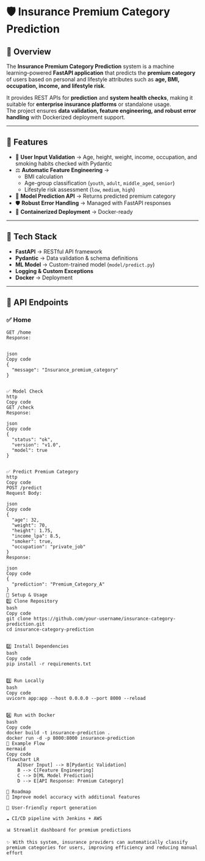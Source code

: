 # 🛡️ Insurance Premium Category Prediction  

## 🔹 Overview  
The **Insurance Premium Category Prediction** system is a machine learning–powered **FastAPI application** that predicts the **premium category** of users based on personal and lifestyle attributes such as **age, BMI, occupation, income, and lifestyle risk**.  

It provides REST APIs for **prediction** and **system health checks**, making it suitable for **enterprise insurance platforms** or standalone usage.  
The project ensures **data validation, feature engineering, and robust error handling** with Dockerized deployment support.  

---

## 🔹 Features  
- 📂 **User Input Validation** → Age, height, weight, income, occupation, and smoking habits checked with Pydantic  
- ⚖️ **Automatic Feature Engineering** →  
  - BMI calculation  
  - Age-group classification (`youth`, `adult`, `middle_aged`, `senior`)  
  - Lifestyle risk assessment (`low`, `medium`, `high`)  
- 🤖 **Model Prediction API** → Returns predicted premium category  
- 🛡️ **Robust Error Handling** → Managed with FastAPI responses  
- 🚀 **Containerized Deployment** → Docker-ready  

---

## 🔹 Tech Stack  
- **FastAPI** → RESTful API framework  
- **Pydantic** → Data validation & schema definitions  
- **ML Model** → Custom-trained model (`model/predict.py`)  
- **Logging & Custom Exceptions**  
- **Docker** → Deployment  

---

## 🔹 API Endpoints  

### ✅ Home  
```http
GET /home
Response:


json
Copy code
{
  "message": "Insurance_premium_category"
}


✅ Model Check
http
Copy code
GET /check
Response:

json
Copy code
{
  "status": "ok",
  "version": "v1.0",
  "model": true
}


✅ Predict Premium Category
http
Copy code
POST /predict
Request Body:

json
Copy code
{
  "age": 32,
  "weight": 70,
  "height": 1.75,
  "income_lpa": 8.5,
  "smoker": true,
  "occupation": "private_job"
}
Response:

json
Copy code
{
  "prediction": "Premium_Category_A"
}
🔹 Setup & Usage
1️⃣ Clone Repository
bash
Copy code
git clone https://github.com/your-username/insurance-category-prediction.git
cd insurance-category-prediction


2️⃣ Install Dependencies
bash
Copy code
pip install -r requirements.txt


3️⃣ Run Locally
bash
Copy code
uvicorn app:app --host 0.0.0.0 --port 8000 --reload


4️⃣ Run with Docker
bash
Copy code
docker build -t insurance-prediction .
docker run -d -p 8000:8000 insurance-prediction
🔹 Example Flow
mermaid
Copy code
flowchart LR
    A[User Input] --> B[Pydantic Validation]
    B --> C[Feature Engineering]
    C --> D[ML Model Prediction]
    D --> E[API Response: Premium Category]

🚀 Roadmap
🔮 Improve model accuracy with additional features

📑 User-friendly report generation

☁️ CI/CD pipeline with Jenkins + AWS

📊 Streamlit dashboard for premium predictions

✨ With this system, insurance providers can automatically classify premium categories for users, improving efficiency and reducing manual effort
